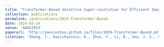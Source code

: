 ```yaml
---
title: "Transformer-Based Selective Super-resolution for Efficient Image Refinement"
collection: publications
permalink: /publications/2024-Transformer-Based
date: 2024-03-24
venue: 'AAAI2024'
paperurl: 'http://yaoxinzhuo.github.io/files/2024-Transformer-Based.pdf'
citation: 'Zhang, T., Kasichainula, K., Zhuo, Y., Li, B., Seo, J. S., & Cao, Y. (2024, March). &quot;Transformer-Based Selective Super-resolution for Efficient Image Refinement.&quot; <i>Proceedings of the AAAI Conference on Artificial Intelligence</i>. (Vol. 38, No. 7, pp. 7305-7313).'
---
```

